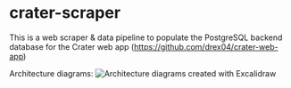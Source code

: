 # crater-scraper
This is a web scraper & data pipeline to populate the PostgreSQL backend database for the Crater web app (https://github.com/drex04/crater-web-app)

Architecture diagrams:
![Architecture diagrams created with Excalidraw](https://github.com/drex04/crater-scraper/blob/main/notebook/Architecture/Data%20Pipeline%2027%20Oct%202021.png)